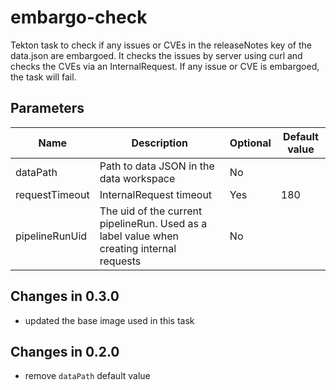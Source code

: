 # embargo-check

Tekton task to check if any issues or CVEs in the releaseNotes key of the data.json are embargoed. It checks the issues
by server using curl and checks the CVEs via an InternalRequest. If any issue or CVE is embargoed, the task will fail.

## Parameters

| Name                     | Description                                                                               | Optional | Default value               |
|--------------------------|-------------------------------------------------------------------------------------------|----------|-----------------------------|
| dataPath                 | Path to data JSON in the data workspace                                                   | No       |                             |
| requestTimeout           | InternalRequest timeout                                                                   | Yes      | 180                         |
| pipelineRunUid           | The uid of the current pipelineRun. Used as a label value when creating internal requests | No       |                             |

## Changes in 0.3.0
- updated the base image used in this task

## Changes in 0.2.0
- remove `dataPath` default value
